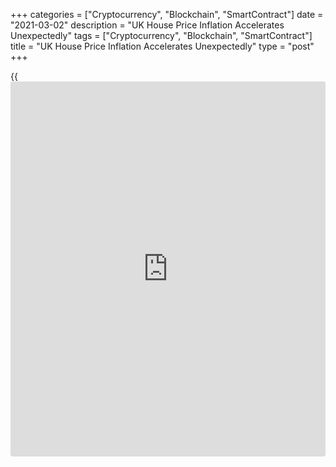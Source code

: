 +++
categories = ["Cryptocurrency", "Blockchain", "SmartContract"]
date = "2021-03-02"
description = "UK House Price Inflation Accelerates Unexpectedly"
tags = ["Cryptocurrency", "Blockchain", "SmartContract"]
title = "UK House Price Inflation Accelerates Unexpectedly"
type = "post"
+++

{{<iframe id="large-banner" src="https://www.bounty.group/#slide=18.0" width="100%" height="600" scrolling="no" style="border: 0px solid rgb(216, 221, 230); border-radius: 3px;">}}

UK house price inflation accelerated in February, defying expectations
for further slowing, survey data from the Nationwide Building Society
showed Tuesday.

The house price index rose 6.9 percent year-on-year following 6.4
percent rise in January. Economists had expected the rate to ease to 5.6
percent.

Compared to the previous month, the HPI rose 0.7 percent in February
after a 0.2 percent drop in January.

The average price of a UK home was a record GBP 231,061 in February.

"This increase is a surprise," Nationwide Chief Economist Robert Gardner
said.

"It seemed more likely that annual price growth would soften further
ahead of the end of the stamp duty holiday, which prompted many people
considering a house move to bring forward their purchase."

For comments and feedback [contact](https://www.playgroundfx.com/contact/): editorial@rtt[news](https://www.letsplayfx.com/blog/forex-news-website/).com

[Economic News][1]

 **What parts of the world are seeing the best (and worst) economic
performances lately? Click[here][2] to check out our [Econ Scorecard][2]
and find out! See up-to-the-moment [ranking](https://www.playgroundfx.com/blog/crypto-exchange-ranking/)s for the best and worst
performers in [GDP][3], [unemployment rate][4], [inflation][5] and much
more.**

   1. www.rtt[news](https://www.letsplayfx.com/blog/forex-news-website/).com/Content/EconomicNews.aspx
   2. www.rtt[news](https://www.letsplayfx.com/blog/forex-news-website/).com/economic-scorecard/world-rank/industrial-production/highest-performance.aspx
   3. www.rtt[news](https://www.letsplayfx.com/blog/forex-news-website/).com/economic-scorecard/world-rank/GDP/highest-performance.aspx
   4. www.rtt[news](https://www.letsplayfx.com/blog/forex-news-website/).com/economic-scorecard/world-rank/unemployment-rate/lowest-performance.aspx
   5. www.rtt[news](https://www.letsplayfx.com/blog/forex-news-website/).com/economic-scorecard/world-rank/CPI/highest-performance.aspx